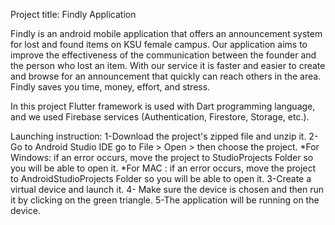 Project title: Findly Application

Findly is an android mobile application that offers an announcement system for lost and found
items on KSU female campus. Our application aims to improve the effectiveness of the communication between
the founder and the person who lost an item. With our service it is faster and easier to create and browse 
for an announcement that quickly can reach others in the area. Findly saves you time, money, effort, and stress.

In this project Flutter framework is used with Dart programming language, and we used Firebase services
(Authentication, Firestore, Storage, etc.).

Launching instruction:
1-Download the project's zipped file and unzip it.
2-Go to Android Studio IDE go to File > Open > then choose the project.
  *For Windows: if an error occurs, move the project to StudioProjects 
   Folder so you will be able to open it.
  *For MAC : if an error occurs, move the project to AndroidStudioProjects 
   Folder so you will be able to open it.
3-Create a virtual device and launch it.
4- Make sure the device is chosen and then run it by clicking on the green
   triangle.
5-The application will be running on the device.
